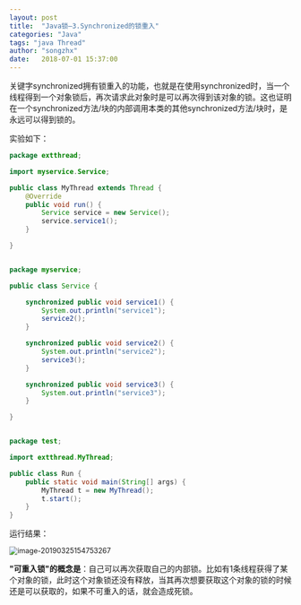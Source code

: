 ```yaml
---
layout: post
title:  "Java锁—3.Synchronized的锁重入"
categories: "Java"
tags: "java Thread"
author: "songzhx"
date:   2018-07-01 15:37:00
---
```


​		关键字synchronized拥有锁重入的功能，也就是在使用synchronized时，当一个线程得到一个对象锁后，再次请求此对象时是可以再次得到该对象的锁。这也证明在一个synchronized方法/块的内部调用本类的其他synchronized方法/块时，是永远可以得到锁的。

实验如下：

```java
package extthread;

import myservice.Service;

public class MyThread extends Thread {
	@Override
	public void run() {
		Service service = new Service();
		service.service1();
	}

}


package myservice;

public class Service {

	synchronized public void service1() {
		System.out.println("service1");
		service2();
	}

	synchronized public void service2() {
		System.out.println("service2");
		service3();
	}

	synchronized public void service3() {
		System.out.println("service3");
	}

}


package test;

import extthread.MyThread;

public class Run {
	public static void main(String[] args) {
		MyThread t = new MyThread();
		t.start();
	}
}

```

运行结果：

<img src="https://tva1.sinaimg.cn/large/006y8mN6gy1g6fcsvtpl0j30au07idg0.jpg" alt="image-20190325154753267" style="zoom:90%;" />

​	**"可重入锁"的概念是**：自己可以再次获取自己的内部锁。比如有1条线程获得了某个对象的锁，此时这个对象锁还没有释放，当其再次想要获取这个对象的锁的时候还是可以获取的，如果不可重入的话，就会造成死锁。

